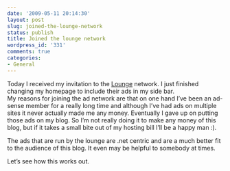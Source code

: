 ```yaml
---
date: '2009-05-11 20:14:30'
layout: post
slug: joined-the-lounge-network
status: publish
title: Joined the lounge network
wordpress_id: '331'
comments: true
categories:
- General
---
```


Today I received my invitation to the [Lounge](http://thelounge.net) network. I just finished changing my homepage to include their ads in my side bar.      
My reasons for joining the ad network are that on one hand I’ve been an ad-sense member for a really long time and although I’ve had ads on multiple sites it never actually made me any money. Eventually I gave up on putting those ads on my blog. So I’m not really doing it to make any money of this blog, but if it takes a small bite out of my hosting bill I’ll be a happy man :).

 

The ads that are run by the lounge are .net centric and are a much better fit to the audience of this blog. It even may be helpful to somebody at times.

 

Let’s see how this works out.
